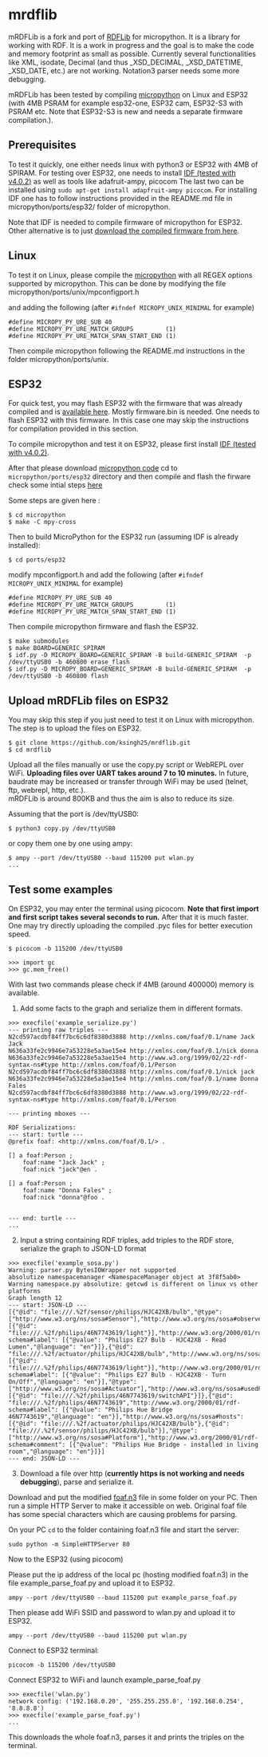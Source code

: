 # mrdflib
mRDFLib is a fork and port of [RDFLib](https://github.com/RDFLib/rdflib) for micropython. It is a library for working with RDF. 
It is a work in progress and the goal is to make the code and memory footprint as small as possible. 
Currently several functionalities like XML, isodate, Decimal (and thus _XSD_DECIMAL, _XSD_DATETIME, _XSD_DATE, etc.) are not working. Notation3 parser needs some more debugging.

mRDFLib has been tested by compiling [micropython](https://github.com/micropython/micropython) on Linux and ESP32 (with 4MB PSRAM for example esp32-one, ESP32 cam, ESP32-S3 with PSRAM etc. Note that ESP32-S3 is new and needs a separate firmware compilation.).

## Prerequisites
To test it quickly, one either needs linux with python3 or ESP32 with 4MB of SPIRAM. 
For testing over ESP32, one needs to install [IDF (tested with v4.0.2)](https://github.com/espressif/esp-idf) as well as tools like adafruit-ampy, picocom The last two can be installed using `sudo apt-get install adapfruit-ampy picocom`. For installing IDF one has to follow instructions provided in the README.md file in micropython/ports/esp32/ folder of micropython.

Note that IDF is needed to compile firmware of micropython for ESP32. 
Other alternative is to just [download the compiled firmware from here](https://github.com/ksingh25/Files).

## Linux 
To test it on Linux, please compile the [micropython](https://github.com/micropython/micropython) with all REGEX options supported by micropython. This can be done by modifying the file micropython/ports/unix/mpconfigport.h

and adding the following (after `#ifndef MICROPY_UNIX_MINIMAL` for example)

```
#define MICROPY_PY_URE_SUB 40
#define MICROPY_PY_URE_MATCH_GROUPS         (1)
#define MICROPY_PY_URE_MATCH_SPAN_START_END (1)
```
Then compile micropython following the README.md instructions in the folder micropython/ports/unix.

## ESP32
For quick test, you may flash ESP32 with the firmware that was already compiled and is [available here](https://github.com/ksingh25/Files). Mostly firmware.bin is needed. One needs to flash ESP32 with this firmware. In this case one may skip the instructions 
for compilation provided in this section.

To compile micropython and test it on ESP32, please first install [IDF (tested with v4.0.2)](https://github.com/espressif/esp-idf).

After that please download [micropython code](https://github.com/micropython/micropython) 
cd to `micropython/ports/esp32` directory and then compile and flash the firware
check some intial steps [here](https://github.com/micropython/micropython/tree/master/ports/esp32/README.md)

Some steps are given here :
```
$ cd micropython
$ make -C mpy-cross
```

Then to build MicroPython for the ESP32 run (assuming IDF is already installed):

```
$ cd ports/esp32
```
modify mpconfigport.h and add the following (after `#ifndef MICROPY_UNIX_MINIMAL` for example)

```
#define MICROPY_PY_URE_SUB 40
#define MICROPY_PY_URE_MATCH_GROUPS         (1)
#define MICROPY_PY_URE_MATCH_SPAN_START_END (1)
```

Then compile micropython firmware and flash the ESP32.

```
$ make submodules
$ make BOARD=GENERIC_SPIRAM
$ idf.py -D MICROPY_BOARD=GENERIC_SPIRAM -B build-GENERIC_SPIRAM  -p /dev/ttyUSB0 -b 460800 erase_flash
$ idf.py -D MICROPY_BOARD=GENERIC_SPIRAM -B build-GENERIC_SPIRAM  -p /dev/ttyUSB0 -b 460800 flash
```

## Upload mRDFLib files on ESP32
You may skip this step if you just need to test it on Linux with micropython.
The step is to upload the files on ESP32. 
```
$ git clone https://github.com/ksingh25/mrdflib.git
$ cd mrdflib
```
Upload all the files manually or use the copy.py script or WebREPL over WiFi. 
**Uploading files over UART takes around 7 to 10 minutes.** In future, baudrate may be increased or 
transfer through WiFi may be used (telnet, ftp, webrepl, http, etc.).  
mRDFLib is around 800KB and thus the aim is also to reduce its size.

Assuming that the port is /dev/ttyUSB0:

`$ python3 copy.py /dev/ttyUSB0`

or copy them one by one using ampy:
```
$ ampy --port /dev/ttyUSB0 --baud 115200 put wlan.py
...
```


## Test some examples
On ESP32, you may enter the terminal using picocom.
**Note that first import and first script takes several seconds to run.**
After that it is much faster.
One may try directly uploading the compiled .pyc files for better execution speed.

```
$ picocom -b 115200 /dev/ttyUSB0

>>> import gc
>>> gc.mem_free()
```

With last two commands please check if 4MB (around 400000) memory is available.

1. Add some facts to the graph and serialize them in different formats.
```
>>> execfile('example_serialize.py')
--- printing raw triples ---
N2cd597acdbf84ff7bc6c6df8380d3888 http://xmlns.com/foaf/0.1/name Jack Jack
N636a33fe2c9946e7a53228e5a3ae15e4 http://xmlns.com/foaf/0.1/nick donna
N636a33fe2c9946e7a53228e5a3ae15e4 http://www.w3.org/1999/02/22-rdf-syntax-ns#type http://xmlns.com/foaf/0.1/Person
N2cd597acdbf84ff7bc6c6df8380d3888 http://xmlns.com/foaf/0.1/nick jack
N636a33fe2c9946e7a53228e5a3ae15e4 http://xmlns.com/foaf/0.1/name Donna Fales
N2cd597acdbf84ff7bc6c6df8380d3888 http://www.w3.org/1999/02/22-rdf-syntax-ns#type http://xmlns.com/foaf/0.1/Person

--- printing mboxes ---

RDF Serializations:
--- start: turtle ---
@prefix foaf: <http://xmlns.com/foaf/0.1/> .

[] a foaf:Person ;
    foaf:name "Jack Jack" ;
    foaf:nick "jack"@en .

[] a foaf:Person ;
    foaf:name "Donna Fales" ;
    foaf:nick "donna"@foo .


--- end: turtle ---
...
```

2. Input a string containing RDF triples, add triples to the RDF store, serialize the graph to JSON-LD format 

```
>>> execfile('example_sosa.py')
Warning: parser.py BytesIOWrapper not supported
absolutize namespacemanager <NamespaceManager object at 3f8f5ab0>
Warning namespace.py absolutize: getcwd is different on linux vs other platforms
Graph length 12
--- start: JSON-LD ---
[{"@id": "file:///.%2f/sensor/philips/HJC42XB/bulb","@type": ["http://www.w3.org/ns/sosa#Sensor"],"http://www.w3.org/ns/sosa#observes": [{"@id": "file:///.%2f/philips/46N7743619/light"}],"http://www.w3.org/2000/01/rdf-schema#label": [{"@value": "Philips E27 Bulb - HJC42XB - Read Lumen","@language": "en"}]},{"@id": "file:///.%2f/actuator/philips/HJC42XB/bulb","http://www.w3.org/ns/sosa#actsOnProperty": [{"@id": "file:///.%2f/philips/46N7743619/light"}],"http://www.w3.org/2000/01/rdf-schema#label": [{"@value": "Philips E27 Bulb - HJC42XB - Turn On/Off","@language": "en"}],"@type": ["http://www.w3.org/ns/sosa#Actuator"],"http://www.w3.org/ns/sosa#usedProcedure": [{"@id": "file:///.%2f/philips/46N7743619/switchAPI"}]},{"@id": "file:///.%2f/philips/46N7743619","http://www.w3.org/2000/01/rdf-schema#label": [{"@value": "Philips Hue Bridge 46N7743619","@language": "en"}],"http://www.w3.org/ns/sosa#hosts": [{"@id": "file:///.%2f/actuator/philips/HJC42XB/bulb"},{"@id": "file:///.%2f/sensor/philips/HJC42XB/bulb"}],"@type": ["http://www.w3.org/ns/sosa#Platform"],"http://www.w3.org/2000/01/rdf-schema#comment": [{"@value": "Philips Hue Bridge - installed in living room","@language": "en"}]}]
--- end: JSON-LD ---
```


3. Download a file over http (**currently https is not working and needs debugging**), parse and serialize it.

Download and put the modified [foaf.n3](https://raw.githubusercontent.com/ksingh25/Files/main/foaf.n3) file in some folder on your PC. Then run a simple HTTP Server to make it accessible on web. Original foaf file has some special characters which are causing problems for parsing.

On your PC `cd` to the folder containing foaf.n3 file and start the server:

`sudo python -m SimpleHTTPServer 80`

Now to the ESP32 (using picocom)

Please put the ip address of the local pc (hosting modified foaf.n3) in the file example_parse_foaf.py and upload it to ESP32.

`ampy --port /dev/ttyUSB0 --baud 115200 put example_parse_foaf.py`

Then please add WiFi SSID and password to wlan.py and upload it to ESP32.

`ampy --port /dev/ttyUSB0 --baud 115200 put wlan.py`

Connect to ESP32 terminal:

`picocom -b 115200 /dev/ttyUSB0`

Connect ESP32 to WiFi and launch example_parse_foaf.py
```
>>> execfile('wlan.py')
network config: ('192.168.0.20', '255.255.255.0', '192.168.0.254', '8.8.8.8')
>>> execfile('example_parse_foaf.py')
...
```
This downloads the whole foaf.n3, parses it and prints the triples on the terminal.

